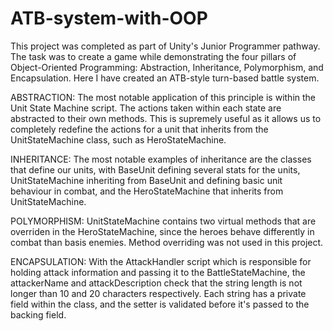 # ATB-system-with-OOP

This project was completed as part of Unity's Junior Programmer pathway. The task was to create a game while demonstrating the four pillars of Object-Oriented Programming: Abstraction, Inheritance, Polymorphism, and Encapsulation. Here I have created an ATB-style turn-based battle system.

ABSTRACTION:
The most notable application of this principle is within the Unit State Machine script. The actions taken within each state are abstracted to their own methods. This is supremely useful as it allows us to completely redefine the actions for a unit that inherits from the UnitStateMachine class, such as HeroStateMachine.

INHERITANCE:
The most notable examples of inheritance are the classes that define our units, with BaseUnit defining several stats for the units, UnitStateMachine inheriting from BaseUnit and defining basic unit behaviour in combat, and the HeroStateMachine that inherits from UnitStateMachine.

POLYMORPHISM:
UnitStateMachine contains two virtual methods that are overriden in the HeroStateMachine, since the heroes behave differently in combat than basis enemies. Method overriding was not used in this project.

ENCAPSULATION:
With the AttackHandler script which is responsible for holding attack information and passing it to the BattleStateMachine, the attackerName and attackDescription check that the string length is not longer than 10 and 20 characters respectively. Each string has a private field within the class, and the setter is validated before it's passed to the backing field.
